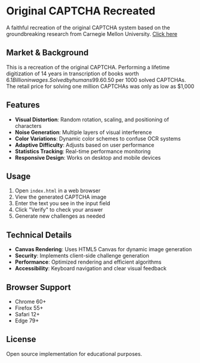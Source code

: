 # Original CAPTCHA Recreated

A faithful recreation of the original CAPTCHA system based on the groundbreaking research from Carnegie Mellon University.  [Click here](https://ywaine.github.io/CAPTCHA-remake/)

## Market & Background
This is a recreation of the original CAPTCHA. Performing a lifetime digitization of 14 years in transcription of books worth $6.1 Billion in wages. Solved by humans 99.6% of the time in under 30 seconds. At a rate of solving services for as low as US$0.50 per 1000 solved CAPTCHAs. The retail price for solving one million CAPTCHAs was only as low as $1,000

## Features

- **Visual Distortion**: Random rotation, scaling, and positioning of characters
- **Noise Generation**: Multiple layers of visual interference
- **Color Variations**: Dynamic color schemes to confuse OCR systems
- **Adaptive Difficulty**: Adjusts based on user performance
- **Statistics Tracking**: Real-time performance monitoring
- **Responsive Design**: Works on desktop and mobile devices

## Usage

1. Open `index.html` in a web browser
2. View the generated CAPTCHA image
3. Enter the text you see in the input field
4. Click "Verify" to check your answer
5. Generate new challenges as needed

## Technical Details

- **Canvas Rendering**: Uses HTML5 Canvas for dynamic image generation
- **Security**: Implements client-side challenge generation
- **Performance**: Optimized rendering and efficient algorithms
- **Accessibility**: Keyboard navigation and clear visual feedback

## Browser Support

- Chrome 60+
- Firefox 55+
- Safari 12+
- Edge 79+

## License

Open source implementation for educational purposes.
